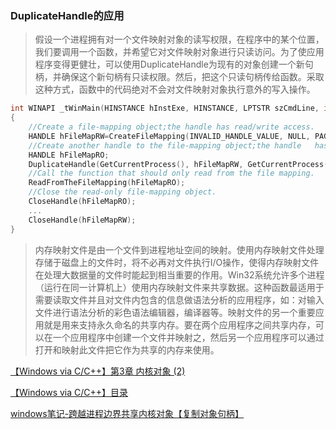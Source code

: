 ### DuplicateHandle的应用

>假设一个进程拥有对一个文件映射对象的读写权限，在程序中的某个位置，我们要调用一个函数，并希望它对文件映射对象进行只读访问。为了使应用程序变得更健壮，可以使用DuplicateHandle为现有的对象创建一个新句柄，并确保这个新句柄有只读权限。然后，把这个只读句柄传给函数。采取这种方式，函数中的代码绝对不会对文件映射对象执行意外的写入操作。


```C++
int WINAPI _tWinMain(HINSTANCE hInstExe, HINSTANCE, LPTSTR szCmdLine, int nCmdShow)
{
    //Create a file-mapping object;the handle has read/write access. 
    HANDLE hFileMapRW=CreateFileMapping(INVALID_HANDLE_VALUE, NULL, PAGE_READWRITE, 0, 10240, NULL);
    //Create another handle to the file-mapping object;the handle   has read-only access.  
    HANDLE hFileMapRO;  
    DuplicateHandle(GetCurrentProcess(), hFileMapRW, GetCurrentProcess(), &hFileMapRO, FILE_MAP_READ, FALSE,0);
    //Call the function that should only read from the file mapping. 
    ReadFromTheFileMapping(hFileMapRO);
    //Close the read-only file-mapping object.  
    CloseHandle(hFileMapRO); 
    ... 
    CloseHandle(hFileMapRW);
}
```

> 内存映射文件是由一个文件到进程地址空间的映射。使用内存映射文件处理存储于磁盘上的文件时，将不必再对文件执行I/O操作，使得内存映射文件在处理大数据量的文件时能起到相当重要的作用。Win32系统允许多个进程（运行在同一计算机上）使用内存映射文件来共享数据。这种函数最适用于需要读取文件并且对文件内包含的信息做语法分析的应用程序，如：对输入文件进行语法分析的彩色语法编辑器，编译器等。映射文件的另一个重要应用就是用来支持永久命名的共享内存。要在两个应用程序之间共享内存，可以在一个应用程序中创建一个文件并映射之，然后另一个应用程序可以通过打开和映射此文件把它作为共享的内存来使用。

[【Windows via C/C++】第3章 内核对象 (2)](https://blog.csdn.net/HPP_CSDN/article/details/113031469)

[【Windows via C/C++】目录](https://blog.csdn.net/HPP_CSDN/article/details/110475595)

[windows笔记-跨越进程边界共享内核对象【复制对象句柄】](https://www.cnblogs.com/fangyukuan/archive/2010/08/31/1813949.html)

